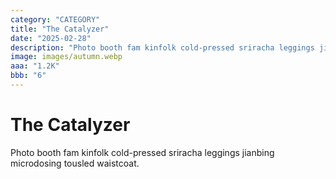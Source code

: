 ```yaml
---
category: "CATEGORY"
title: "The Catalyzer"
date: "2025-02-28"
description: "Photo booth fam kinfolk cold-pressed sriracha leggings jianbing microdosing tousled waistcoat."
image: images/autumn.webp
aaa: "1.2K"
bbb: "6"
---
```


# The Catalyzer

Photo booth fam kinfolk cold-pressed sriracha leggings jianbing microdosing tousled waistcoat.